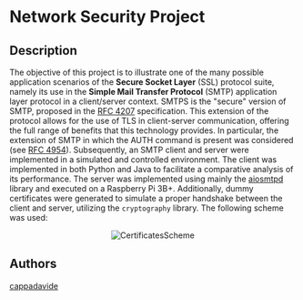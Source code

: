 # Network Security Project

## Description
The objective of this project is to illustrate one of the many possible application scenarios of the **Secure Socket Layer** (SSL) protocol suite, namely its use in the **Simple Mail Transfer Protocol** (SMTP) application layer protocol in a client/server context.
SMTPS is the "secure" version of SMTP, proposed in the [RFC 4207](https://datatracker.ietf.org/doc/html/rfc3207.html) specification. This extension of the protocol allows for the use of TLS in client-server communication, offering the full range of benefits that this technology provides.
In particular, the extension of SMTP in which the AUTH command is present was considered (see [RFC 4954](https://datatracker.ietf.org/doc/html/rfc4954)).
Subsequently, an SMTP client and server were implemented in a simulated and controlled environment. The client was implemented in both Python and Java to facilitate a comparative analysis of its performance. The server was implemented using mainly the [aiosmtpd](https://github.com/aio-libs/aiosmtpd) library and executed on a Raspberry Pi 3B+. Additionally, dummy certificates were generated to simulate a proper handshake between the client and server, utilizing the `cryptography` library. The following scheme was used:
<p align="center">
  <img src="https://github.com/cappadavide/netsec/assets/58134090/32f12c3b-7eda-4428-9a92-b1d936f7e664" alt="CertificatesScheme"/>
</p>

## Authors
[cappadavide](https://github.com/cappadavide)
